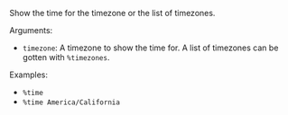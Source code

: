 Show the time for the timezone or the list of timezones.

Arguments:
* `timezone`: A timezone to show the time for. A list of timezones can be gotten with `%timezones`.

Examples:
* `%time`
* `%time America/California`
